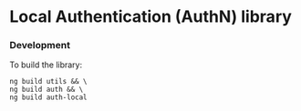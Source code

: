 # Local Authentication (AuthN) library

### Development

To build the library:

```
ng build utils && \
ng build auth && \
ng build auth-local
```
